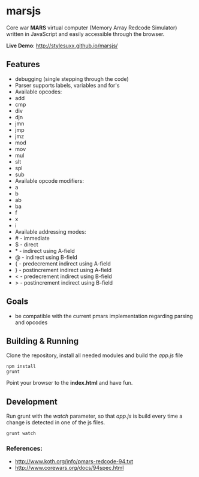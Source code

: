 # marsjs
Core war **MARS** virtual computer (Memory Array Redcode Simulator) written in JavaScript and easily accessible through the browser.

**Live Demo**: http://stylesuxx.github.io/marsjs/

## Features
* debugging (single stepping through the code)
* Parser supports labels, variables and for's
* Available opcodes:
 * add
 * cmp
 * div
 * djn
 * jmn
 * jmp
 * jmz
 * mod
 * mov
 * mul
 * slt
 * spl
 * sub
* Available opcode modifiers:
 * a
 * b
 * ab
 * ba
 * f
 * x
 * i
* Available addressing modes:
 * \# - immediate
 * $ - direct
 * \* - indirect using A-field
 * @ - indirect using B-field
 * \{ - predecrement indirect using A-field
 * \} - postincrement indirect using A-field
 * < - predecrement indirect using B-field
 * \> - postincrement indirect using B-field

## Goals
* be compatible with the current pmars implementation regarding parsing and opcodes

## Building & Running
Clone the repository, install all needed modules and build the *app.js* file

    npm install
    grunt
Point your browser to the **index.html** and have fun.

## Development
Run grunt with the *watch* parameter, so that *app.js* is build every time a change is detected in one of the js files.

    grunt watch

### References:
* http://www.koth.org/info/pmars-redcode-94.txt
* http://www.corewars.org/docs/94spec.html